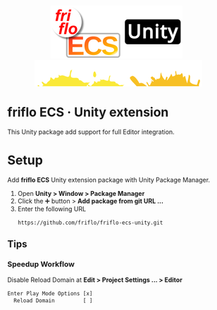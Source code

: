 <div align="center">

  [![friflo ECS Unity](Documentation~/images/friflo-ECS-Unity.svg)](https://github.com/friflo/friflo-ecs-unity)   ![splash](Documentation~/images/paint-splatter.svg)

</div>

# friflo ECS · Unity extension

This Unity package add support for full Editor integration.


# Setup

Add **friflo ECS** Unity extension package with Unity Package Manager.

1. Open **Unity > Window > Package Manager**
2. Click the ➕ button > **Add package from git URL ...**
3. Enter the following URL
   ```
   https://github.com/friflo/friflo-ecs-unity.git
   ```



## Tips

### Speedup Workflow

Disable Reload Domain at **Edit > Project Settings ... > Editor**
```
Enter Play Mode Options [x]
  Reload Domain         [ ]
```

